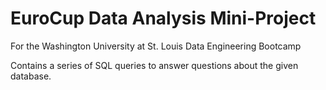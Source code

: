 # EuroCup Data Analysis Mini-Project 
For the Washington University at St. Louis Data Engineering Bootcamp

Contains a series of SQL queries to answer questions about the given database. 
